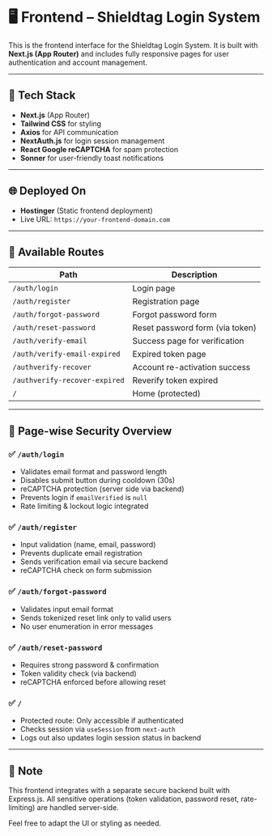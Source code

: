 # 🖥️ Frontend – Shieldtag Login System

This is the frontend interface for the Shieldtag Login System. It is built with **Next.js (App Router)** and includes fully responsive pages for user authentication and account management.

---

## 🔧 Tech Stack

-   **Next.js** (App Router)
-   **Tailwind CSS** for styling
-   **Axios** for API communication
-   **NextAuth.js** for login session management
-   **React Google reCAPTCHA** for spam protection
-   **Sonner** for user-friendly toast notifications

---

## 🌐 Deployed On

-   **Hostinger** (Static frontend deployment)
-   Live URL: `https://your-frontend-domain.com`

---

## 📌 Available Routes

| Path                          | Description                     |
| ----------------------------- | ------------------------------- |
| `/auth/login`                 | Login page                      |
| `/auth/register`              | Registration page               |
| `/auth/forgot-password`       | Forgot password form            |
| `/auth/reset-password`        | Reset password form (via token) |
| `/auth/verify-email`          | Success page for verification   |
| `/auth/verify-email-expired`  | Expired token page              |
| `/authverify-recover`         | Account re-activation success   |
| `/authverify-recover-expired` | Reverify token expired          |
| `/`                           | Home (protected)                |

---

## 🔐 Page-wise Security Overview

### ✅ `/auth/login`

-   Validates email format and password length
-   Disables submit button during cooldown (30s)
-   reCAPTCHA protection (server side via backend)
-   Prevents login if `emailVerified` is `null`
-   Rate limiting & lockout logic integrated

### ✅ `/auth/register`

-   Input validation (name, email, password)
-   Prevents duplicate email registration
-   Sends verification email via secure backend
-   reCAPTCHA check on form submission

### ✅ `/auth/forgot-password`

-   Validates input email format
-   Sends tokenized reset link only to valid users
-   No user enumeration in error messages

### ✅ `/auth/reset-password`

-   Requires strong password & confirmation
-   Token validity check (via backend)
-   reCAPTCHA enforced before allowing reset

### ✅ `/`

-   Protected route: Only accessible if authenticated
-   Checks session via `useSession` from `next-auth`
-   Logs out also updates login session status in backend

---

## 📎 Note

This frontend integrates with a separate secure backend built with Express.js. All sensitive operations (token validation, password reset, rate-limiting) are handled server-side.

Feel free to adapt the UI or styling as needed.
